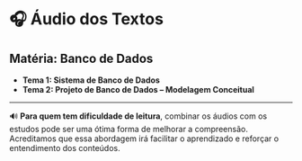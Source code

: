 # 🎧 Áudio dos Textos

## Matéria: Banco de Dados

- **Tema 1: Sistema de Banco de Dados**
- **Tema 2: Projeto de Banco de Dados – Modelagem Conceitual**

---

🔊 **Para quem tem dificuldade de leitura**, combinar os áudios com os estudos pode ser uma ótima forma de melhorar a compreensão. Acreditamos que essa abordagem irá facilitar o aprendizado e reforçar o entendimento dos conteúdos.
